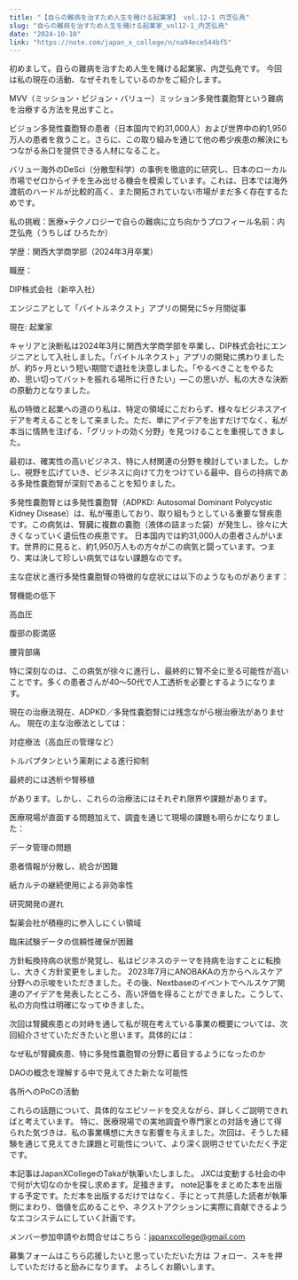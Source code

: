 ```yaml
---
title: "【自らの難病を治すため人生を賭ける起業家】 vol.12-1 内芝弘尭"
slug: "自らの難病を治すため人生を賭ける起業家_vol12-1_内芝弘尭"
date: "2024-10-10"
link: "https://note.com/japan_x_college/n/na94ece544bf5"
---
```


初めまして。自らの難病を治すため人生を賭ける起業家、内芝弘尭です。
今回は私の現在の活動、なぜそれをしているのかをご紹介します。

MVV（ミッション・ビジョン・バリュー）ミッション多発性嚢胞腎という難病を治療する方法を見出すこと。

ビジョン多発性嚢胞腎の患者（日本国内で約31,000人）および世界中の約1,950万人の患者を救うこと。さらに、この取り組みを通じて他の希少疾患の解決にもつながる糸口を提供できる人材になること。

バリュー海外のDeSci（分散型科学）の事例を徹底的に研究し、日本のローカル市場でゼロからイチを生み出せる機会を模索しています。これは、日本では海外渡航のハードルが比較的高く、また開拓されていない市場がまだ多く存在するためです。

私の挑戦：医療×テクノロジーで自らの難病に立ち向かうプロフィール名前：内芝弘尭（うちしば ひろたか）

学歴：関西大学商学部（2024年3月卒業）

職歴：

DIP株式会社（新卒入社）

エンジニアとして「バイトルネクスト」アプリの開発に5ヶ月間従事

現在: 起業家

キャリアと決断私は2024年3月に関西大学商学部を卒業し、DIP株式会社にエンジニアとして入社しました。「バイトルネクスト」アプリの開発に携わりましたが、約5ヶ月という短い期間で退社を決意しました。「やるべきことをやるため、思い切ってバットを振れる場所に行きたい」—この思いが、私の大きな決断の原動力となりました。

私の特徴と起業への道のり私は、特定の領域にこだわらず、様々なビジネスアイデアを考えることをして来ました。ただ、単にアイデアを出すだけでなく、私が本当に情熱を注げる、「グリットの効く分野」を見つけることを重視してきました。

最初は、確実性の高いビジネス、特に人材関連の分野を検討していました。しかし、視野を広げていき、ビジネスに向けて力をつけている最中、自らの持病である多発性嚢胞腎が深刻であることを知りました。

多発性嚢胞腎とは多発性嚢胞腎（ADPKD: Autosomal Dominant Polycystic Kidney Disease）は、私が罹患しており、取り組もうとしている重要な腎疾患です。この病気は、腎臓に複数の嚢胞（液体の詰まった袋）が発生し、徐々に大きくなっていく遺伝性の疾患です。
日本国内では約31,000人の患者さんがいます。世界的に見ると、約1,950万人もの方々がこの病気と闘っています。つまり、実は決して珍しい病気ではない課題なのです。

主な症状と進行多発性嚢胞腎の特徴的な症状には以下のようなものがあります：

腎機能の低下

高血圧

腹部の膨満感

腰背部痛

特に深刻なのは、この病気が徐々に進行し、最終的に腎不全に至る可能性が高いことです。多くの患者さんが40〜50代で人工透析を必要とするようになります。

現在の治療法現在、ADPKD／多発性嚢胞腎には残念ながら根治療法がありません。
現在の主な治療法としては：

対症療法（高血圧の管理など）

トルバプタンという薬剤による進行抑制

最終的には透析や腎移植

があります。しかし、これらの治療法にはそれぞれ限界や課題があります。

医療現場が直面する問題加えて、調査を通じて現場の課題も明らかになりました：

データ管理の問題

患者情報が分散し、統合が困難

紙カルテの継続使用による非効率性

研究開発の遅れ

製薬会社が積極的に参入しにくい領域

臨床試験データの信頼性確保が困難

方針転換持病の状態が発覚し、私はビジネスのテーマを持病を治すことに転換し、大きく方針変更をしました。
2023年7月にANOBAKAの方からヘルスケア分野への示唆をいただきました。その後、Nextbaseのイベントでヘルスケア関連のアイデアを発表したところ、高い評価を得ることができました。こうして、私の方向性は明確になってゆきました。

次回は腎臓疾患との対峙を通して私が現在考えている事業の概要については、次回紹介させていただきたいと思います。具体的には：

なぜ私が腎臓疾患、特に多発性嚢胞腎の分野に着目するようになったのか

DAOの概念を理解する中で見えてきた新たな可能性

各所へのPoCの活動

これらの話題について、具体的なエピソードを交えながら、詳しくご説明できればと考えています。
特に、医療現場での実地調査や専門家との対話を通じて得られた気づきは、私の事業構想に大きな影響を与えました。次回は、そうした経験を通じて見えてきた課題と可能性について、より深く説明させていただく予定です。

本記事はJapanXCollegeのTakaが執筆いたしました。
JXCは変動する社会の中で何が大切なのかを探し求めます。足掻きます。
note記事をまとめた本を出版する予定です。ただ本を出版するだけではなく、手にとって共感した読者が執筆側にまわり、価値を広めることや、ネクストアクションに実際に貢献できるようなエコシステムにしていく計画です。

メンバー参加申請やお問合せはこちら：japanxcollege@gmail.com

募集フォームはこちら応援したいと思っていただいた方は
フォロー、スキを押していただけると励みになります。
よろしくお願いします。